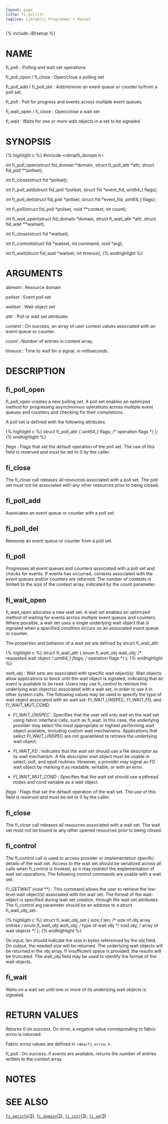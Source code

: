 ```yaml
---
layout: page
title: fi_poll(3)
tagline: Libfabric Programmer's Manual
---
```

{% include JB/setup %}

# NAME

fi_poll \- Polling and wait set operations

fi_poll_open / fi_close
: Open/close a polling set

fi_poll_add / fi_poll_del
: Add/remove an event queue or counter to/from a poll set.

fi_poll
: Poll for progress and events across multiple event queues.

fi_wait_open / fi_close
: Open/close a wait set

fi_wait
: Waits for one or more wait objects in a set to be signaled.

# SYNOPSIS

{% highlight c %}
#include <rdma/fi_domain.h>

int fi_poll_open(struct fid_domain *domain, struct fi_poll_attr *attr,
    struct fid_poll **pollset);

int fi_close(struct fid *pollset);

int fi_poll_add(struct fid_poll *pollset, struct fid *event_fid,
    uint64_t flags);

int fi_poll_del(struct fid_poll *pollset, struct fid *event_fid,
    uint64_t flags);

int fi_poll(struct fid_poll *pollset, void **context, int count);

int fi_wait_open(struct fid_domain *domain, struct fi_wait_attr *attr,
    struct fid_wait **waitset);

int fi_close(struct fid *waitset);

int fi_control(struct fid *waitset, int command, void *arg);

int fi_wait(struct fid_wait *waitset, int timeout);
{% endhighlight %}

# ARGUMENTS

*domain*
: Resource domain

*pollset*
: Event poll set

*waitset*
: Wait object set

*attr*
: Poll or wait set attributes

*context*
: On success, an array of user context values associated with an event
  queue or counter.

*count*
: Number of entries in context array.

*timeout*
: Time to wait for a signal, in milliseconds.

# DESCRIPTION


## fi_poll_open

fi_poll_open creates a new polling set.  A poll set enables an
optimized method for progressing asynchronous operations across
multiple event queues and counters and checking for their completions.

A poll set is defined with the following attributes.

{% highlight c %}
struct fi_poll_attr {
	uint64_t             flags;     /* operation flags */
};
{% endhighlight %}

*flags*
: Flags that set the default operation of the poll set.  The use of
  this field is reserved and must be set to 0 by the caller.

## fi_close

The fi_close call releases all resources associated with a poll set.
The poll set must not be associated with any other resources prior to
being closed.

## fi_poll_add

Associates an event queue or counter with a poll set.

## fi_poll_del

Removes an event queue or counter from a poll set.

## fi_poll

Progresses all event queues and counters associated with a poll set
and checks for events.  If events has occurred, contexts associated
with the event queues and/or counters are returned.  The number of
contexts is limited to the size of the context array, indicated by the
count parameter.

## fi_wait_open

fi_wait_open allocates a new wait set.  A wait set enables an
optimized method of waiting for events across multiple event queues
and counters.  Where possible, a wait set uses a single underlying
wait object that is signaled when a specified condition occurs on an
associated event queue or counter.

The properties and behavior of a wait set are defined by struct
fi_wait_attr.

{% highlight c %}
struct fi_wait_attr {
	enum fi_wait_obj     wait_obj;  /* requested wait object */
	uint64_t             flags;     /* operation flags */
};
{% endhighlight %}

*wait_obj*
: Wait sets are associated with specific wait object(s).  Wait objects
  allow applications to block until the wait object is signaled,
  indicating that an event is available to be read.  Users may use
  fi_control to retrieve the underlying wait object(s) associated with
  a wait set, in order to use it in other system calls.  The following
  values may be used to specify the type of wait object associated
  with an wait set: FI_WAIT_UNSPEC, FI_WAIT_FD, and FI_WAIT_MUT_COND.

- *FI_WAIT_UNSPEC*
: Specifies that the user will only wait on the wait set using
  fabric interface calls, such as fi_wait.  In this case, the
  underlying provider may select the most appropriate or highest
  performing wait object available, including custom wait mechanisms.
  Applications that select FI_WAIT_UNSPEC are not guaranteed to
  retrieve the underlying wait object.

- *FI_WAIT_FD*
: Indicates that the wait set should use a file descriptor as its wait
  mechanism.  A file descriptor wait object must be usable in select,
  poll, and epoll routines.  However, a provider may signal an FD wait
  object by marking it as readable, writable, or with an error.

- *FI_WAIT_MUT_COND*
: Specifies that the wait set should use a pthread mutex and cond
  variable as a wait object.

*flags*
: Flags that set the default operation of the wait set.  The use of
  this field is reserved and must be set to 0 by the caller.

## fi_close

The fi_close call releases all resources associated with a wait set.
The wait set must not be bound to any other opened resources prior to
being closed.

## fi_control

The fi_control call is used to access provider or implementation
specific details of the wait set.  Access to the wait set should be
serialized across all calls when fi_control is invoked, as it may
redirect the implementation of wait set operations.  The following
control commands are usable with a wait set.

*FI_GETWAIT (void \*\*)*
: This command allows the user to retrieve the low-level wait
  object(s) associated with the wait set.  The format of the
  wait-object is specified during wait set creation, through the wait
  set attributes.  The fi_control arg parameter should be an address
  to a struct fi_wait_obj_set.

{% highlight c %}
struct fi_wait_obj_set {
	size_t            len;      /* size of obj array entries */
	enum fi_wait_obj  wait_obj; /* type of wait obj */
	void             *obj;      /* array of wait objects */
};
{% endhighlight %}

On input, len should indicate the size in bytes referenced by the obj
field.  On output, the needed size will be returned.  The underlying
wait objects will be returned in the obj array.  If insufficient space
is provided, the results will be truncated.  The wait_obj field may be
used to identify the format of the wait objects.

## fi_wait

Waits on a wait set until one or more of its underlying wait objects
is signaled.

# RETURN VALUES

Returns 0 on success.  On error, a negative value corresponding to
fabric errno is returned.

Fabric errno values are defined in
`rdma/fi_errno.h`.

fi_poll
: On success, if events are available, returns the number of entries
  written to the context array.

# NOTES


# SEE ALSO

[`fi_getinfo`(3)](fi_getinfo.3.html),
[`fi_domain`(3)](fi_domain.3.html),
[`fi_cntr`(3)](fi_cntr.3.html),
[`fi_eq`(3)](fi_eq.3.html)
